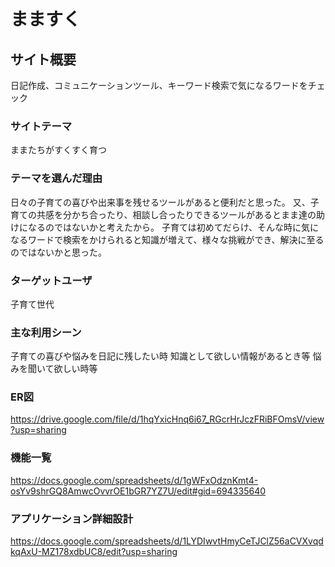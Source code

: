 # まますく

## サイト概要
日記作成、コミュニケーションツール、キーワード検索で気になるワードをチェック

### サイトテーマ
ままたちがすくすく育つ

### テーマを選んだ理由
日々の子育ての喜びや出来事を残せるツールがあると便利だと思った。
又、子育ての共感を分かち合ったり、相談し合ったりできるツールがあるとまま達の助けになるのではないかと考えたから。
子育ては初めてだらけ、そんな時に気になるワードで検索をかけられると知識が増えて、様々な挑戦ができ、解決に至るのではないかと思った。

### ターゲットユーザ
子育て世代

### 主な利用シーン
子育ての喜びや悩みを日記に残したい時
知識として欲しい情報があるとき等
悩みを聞いて欲しい時等


### ER図
https://drive.google.com/file/d/1hqYxicHnq6i67_RGcrHrJczFRiBFOmsV/view?usp=sharing

### 機能一覧
https://docs.google.com/spreadsheets/d/1gWFxOdznKmt4-osYv9shrGQ8AmwcOvvrOE1bGR7YZ7U/edit#gid=694335640

### アプリケーション詳細設計
https://docs.google.com/spreadsheets/d/1LYDIwvtHmyCeTJClZ56aCVXvqdkqAxU-MZ178xdbUC8/edit?usp=sharing

